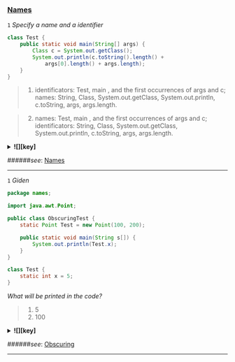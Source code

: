 ### [Names](https://docs.oracle.com/javase/specs/jls/se8/html/jls-6.html "Java Language Specification. Chapter 6. Names") ###

<a name="a1"></a>
`1` *Specify a name and a identifier*

```java
class Test {
    public static void main(String[] args) {
        Class c = System.out.getClass();
        System.out.println(c.toString().length() +
            args[0].length() + args.length);
    }
}
```

>1. identificators: Test, main , and the first occurrences of args and c;</br>
    names: String, Class, System.out.getClass, System.out.println, 
        c.toString, args, args.length.

>2. names: Test, main , and the first occurrences of args and c;</br>
    identificators: String, Class, System.out.getClass, System.out.println, 
        c.toString, args, args.length.

<details>
  <summary><strong title="1">![][key]</strong></summary>
    1 are correct.</br>
    The identifiers Test , main , and the first occurrences of args and c are not names. Rather,
    they are identifiers used in declarations to specify the names of the declared entities. The
    names String , Class , System.out.getClass , System.out.println , c.toString ,
    args , and args.length appear in the example.</br>
    A name is used to refer to an entity declared in a program.
    There are two forms of names: simple names and qualified names.
    A simple name is a single identifier.
    A qualified name consists of a name, a " . " token, and an identifier.    
</details>

######*see*: [Names](https://docs.oracle.com/javase/specs/jls/se8/html/jls-6.html "6.2. Names and Identifiers")

***

<a name="a2"></a>
`1` *Giden*

```java
package names;

import java.awt.Point;

public class ObscuringTest {
    static Point Test = new Point(100, 200);

    public static void main(String s[]) {
        System.out.println(Test.x);
    }
}

class Test {
    static int x = 5;
}
```

*What will be printed in the code?*

>1. 5
>2. 100

<details>
  <summary><strong title="2">![][key]</strong></summary>
    2 are correct.</br>
    It is may sometimes be impossible to
    refer to a visible type or package declaration via its simple name. 
    We say that such a declaration is obscured.
        <a href="ObscuringTest.java" title="ObscuringTest.java">![][code]</a>
</details>

######*see*: [Obscuring](https://docs.oracle.com/javase/specs/jls/se8/html/jls-6.html#jls-6.4.2 "6.4.2. Obscuring")

***


[key]: https://github.com/vnsmn/interview/blob/master/images/key.png
[help]: https://github.com/vnsmn/interview/blob/master/images/question-24.png
[code]: https://github.com/vnsmn/interview/blob/master/images/source-code-24.png
